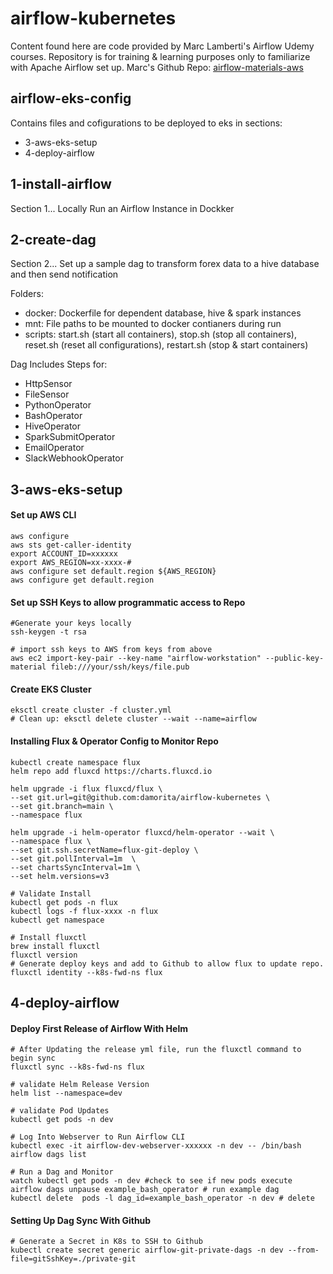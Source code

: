 # airflow-kubernetes
Content found here are code provided by Marc Lamberti's Airflow Udemy courses.
Repository is for training & learning purposes only to familiarize with Apache Airflow set up.
Marc's Github Repo: [airflow-materials-aws](https://github.com/marclamberti/airflow-materials-aws)
## airflow-eks-config
Contains files and cofigurations to be deployed to eks in sections:
- 3-aws-eks-setup
- 4-deploy-airflow
## 1-install-airflow
Section 1... Locally Run an Airflow Instance in Dockker
## 2-create-dag
Section 2... Set up a sample dag to transform forex data to a hive database and then send notification

Folders:
- docker: Dockerfile for dependent database, hive & spark instances
- mnt: File paths to be mounted to docker contianers during run
- scripts: start.sh (start all containers), stop.sh (stop all containers), reset.sh (reset all configurations), restart.sh (stop & start containers)

Dag Includes Steps for:
- HttpSensor
- FileSensor
- PythonOperator
- BashOperator
- HiveOperator
- SparkSubmitOperator
- EmailOperator
- SlackWebhookOperator

## 3-aws-eks-setup
#### Set up AWS CLI
```
aws configure
aws sts get-caller-identity
export ACCOUNT_ID=xxxxxx
export AWS_REGION=xx-xxxx-#
aws configure set default.region ${AWS_REGION}
aws configure get default.region
```
#### Set up SSH Keys to allow programmatic access to Repo
```
#Generate your keys locally
ssh-keygen -t rsa 

# import ssh keys to AWS from keys from above
aws ec2 import-key-pair --key-name "airflow-workstation" --public-key-material fileb:///your/ssh/keys/file.pub

```
#### Create EKS Cluster
```
eksctl create cluster -f cluster.yml
# Clean up: eksctl delete cluster --wait --name=airflow
```

#### Installing Flux & Operator Config to Monitor Repo
```
kubectl create namespace flux
helm repo add fluxcd https://charts.fluxcd.io

helm upgrade -i flux fluxcd/flux \
--set git.url=git@github.com:damorita/airflow-kubernetes \
--set git.branch=main \
--namespace flux

helm upgrade -i helm-operator fluxcd/helm-operator --wait \
--namespace flux \
--set git.ssh.secretName=flux-git-deploy \
--set git.pollInterval=1m  \
--set chartsSyncInterval=1m \
--set helm.versions=v3

# Validate Install
kubectl get pods -n flux
kubectl logs -f flux-xxxx -n flux
kubectl get namespace

# Install fluxctl
brew install fluxctl
fluxctl version
# Generate deploy keys and add to Github to allow flux to update repo.
fluxctl identity --k8s-fwd-ns flux

```
## 4-deploy-airflow
#### Deploy First Release of Airflow With Helm
```
# After Updating the release yml file, run the fluxctl command to begin sync
fluxctl sync --k8s-fwd-ns flux 

# validate Helm Release Version
helm list --namespace=dev

# validate Pod Updates
kubectl get pods -n dev  

# Log Into Webserver to Run Airflow CLI 
kubectl exec -it airflow-dev-webserver-xxxxxx -n dev -- /bin/bash
airflow dags list

# Run a Dag and Monitor
watch kubectl get pods -n dev #check to see if new pods execute
airflow dags unpause example_bash_operator # run example dag
kubectl delete  pods -l dag_id=example_bash_operator -n dev # delete
```

#### Setting Up Dag Sync With Github
```
# Generate a Secret in K8s to SSH to Github
kubectl create secret generic airflow-git-private-dags -n dev --from-file=gitSshKey=./private-git
```